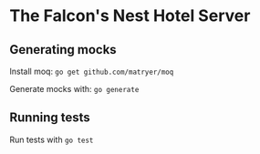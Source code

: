 # The Falcon's Nest Hotel Server

## Generating mocks
Install moq: `go get github.com/matryer/moq`

Generate mocks with: `go generate`

## Running tests
Run tests with `go test`